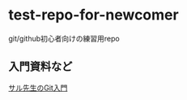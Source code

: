# test-repo-for-newcomer
git/github初心者向けの練習用repo

## 入門資料など
[サル先生のGit入門](https://backlog.com/ja/git-tutorial/)
